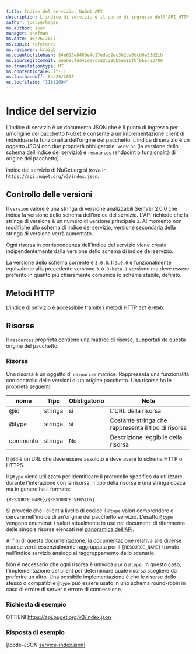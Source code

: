 ```yaml
---
title: Indice del servizio, NuGet API
description: L'indice di servizio è il punto di ingresso dell'API HTTP NuGet e vengono elencate le funzionalità del server.
author: joelverhagen
ms.author: jver
manager: skofman
ms.date: 10/26/2017
ms.topic: reference
ms.reviewer: kraigb
ms.openlocfilehash: 84e623e8480e4d17edad2ec3b2da6dcb6e53d21b
ms.sourcegitcommit: 3eab9c4dd41ea7ccd2c28bb5ab16f6fbbec13708
ms.translationtype: MT
ms.contentlocale: it-IT
ms.lasthandoff: 04/26/2018
ms.locfileid: "31822094"
---
```

# <a name="service-index"></a>Indice del servizio

L'indice di servizio è un documento JSON che è il punto di ingresso per un'origine del pacchetto NuGet e consente a un'implementazione client di individuare le funzionalità dell'origine del pacchetto. L'indice di servizio è un oggetto JSON con due proprietà obbligatorie: `version` (la versione dello schema dell'indice del servizio) e `resources` (endpoint o funzionalità di origine del pacchetto).

indice del servizio di NuGet.org si trova in `https://api.nuget.org/v3/index.json`.

## <a name="versioning"></a>Controllo delle versioni

Il `version` valore è una stringa di versione analizzabili SemVer 2.0.0 che indica la versione dello schema dell'indice del servizio. L'API richiede che la stringa di versione è un numero di versione principale `3`. Al momento non modifiche allo schema di indice del servizio, versione secondaria della stringa di versione verrà aumentato.

Ogni risorsa in corrispondenza dell'indice del servizio viene creata indipendentemente dalla versione dello schema di indice del servizio.

La versione dello schema corrente è `3.0.0`. Il `3.0.0` è funzionalmente equivalente alla precedente versione `3.0.0-beta.1` versione ma deve essere preferito in quanto più chiaramente comunica lo schema stabile, definito.

## <a name="http-methods"></a>Metodi HTTP

L'indice di servizio è accessibile tramite i metodi HTTP `GET` e `HEAD`.

## <a name="resources"></a>Risorse

Il `resources` proprietà contiene una matrice di risorse, supportati da questa origine del pacchetto.

### <a name="resource"></a>Risorsa

Una risorsa è un oggetto di `resources` matrice. Rappresenta una funzionalità con controllo delle versioni di un'origine pacchetto. Una risorsa ha le proprietà seguenti:

nome          | Tipo   | Obbligatorio | Note
------------- | ------ | -------- | -----
@id           | stringa | sì      | L'URL della risorsa
@type         | stringa | sì      | Costante stringa che rappresenta il tipo di risorsa
commento       | stringa | No       | Descrizione leggibile della risorsa

Il `@id` è un URL che deve essere assoluto e deve avere lo schema HTTP o HTTPS.

Il `@type` viene utilizzato per identificare il protocollo specifico da utilizzare durante l'interazione con la risorsa. Il tipo della risorsa è una stringa opaca ma in genere ha il formato:

    {RESOURCE_NAME}/{RESOURCE_VERSION}

Si prevede che i client a livello di codice il `@type` valori comprendere e cercare nell'indice di un'origine del pacchetto servizio. L'esatto `@type` vengono enumerati i valori attualmente in uso nei documenti di riferimento delle singole risorse elencati nel [panoramica dell'API](overview.md#resources-and-schema).

Ai fini di questa documentazione, la documentazione relativa alle diverse risorse verrà essenzialmente raggruppata per il `{RESOURCE_NAME}` trovato nell'indice servizio analogo al raggruppamento dallo scenario. 

Non è necessario che ogni risorsa è univoca `@id` o `@type`. In questo caso, l'implementazione del client per determinare quale risorsa scegliere da preferire un altro. Una possibile implementazione è che le risorse dello stesso o compatibile `@type` può essere usato in uno schema round-robin in caso di errore di server o errore di connessione.

### <a name="sample-request"></a>Richiesta di esempio

OTTIENI https://api.nuget.org/v3/index.json

### <a name="sample-response"></a>Risposta di esempio

[!code-JSON [service-index.json](./_data/service-index.json)]
